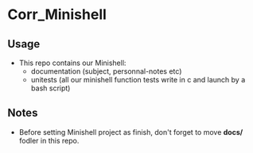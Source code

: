 # Corr_Minishell
## Usage
- This repo contains our Minishell:
    - documentation (subject, personnal-notes etc)
    - unitests (all our minishell function tests write in c and launch by a bash script)
## Notes
- Before setting Minishell project as finish, don't forget to move **docs/** fodler in this repo.
